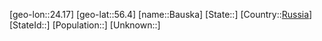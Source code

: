 ﻿---
location: [56.4,24.17]
type: City
tags:
- geo/City


SpocWebEntityId: 29047
isDeleted: false
confidential: public

---
[geo-lon::24.17]
[geo-lat::56.4]
[name::Bauska]
[State::]
[Country::[Russia](geo/Continent/Europe/Russia.md)]
[StateId::]
[Population::]
[Unknown::]

